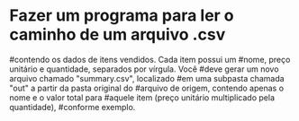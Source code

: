 # Fazer um programa para ler o caminho de um arquivo .csv
#contendo os dados de itens vendidos. Cada item possui um
#nome, preço unitário e quantidade, separados por vírgula. Você
#deve gerar um novo arquivo chamado "summary.csv", localizado
#em uma subpasta chamada "out" a partir da pasta original do
#arquivo de origem, contendo apenas o nome e o valor total para
#aquele item (preço unitário multiplicado pela quantidade),
#conforme exemplo.

